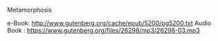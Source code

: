 Metamorphosis

e-Book: http://www.gutenberg.org/cache/epub/5200/pg5200.txt
Audio Book : https://www.gutenberg.org/files/26298/mp3/26298-03.mp3


